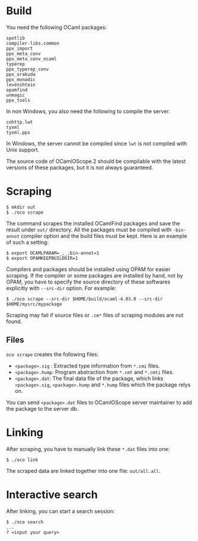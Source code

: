 # Build

You need the following OCaml packages:

```
spotlib
compiler-libs.common
ppx_import
ppx_meta_conv
ppx_meta_conv_ocaml
typerep
ppx_typerep_conv
ppx_orakuda
ppx_monadic
levenshtein
opamfind
unmagic
ppx_tools
```

In non Windows, you also need the following to compile the server.

```
cohttp.lwt
tyxml
tyxml.ppx
```

In Windows, the server cannot be compiled since `lwt` is not compiled with Unix support.

The source code of OCamlOScope.2 should be compilable with the latest versions of these packages, but it is not always guaranteed.

# Scraping

```
$ mkdir out
$ ./oco scrape
```

The command scrapes the installed OCamlFind packages and save the result under `out/` directory.  All the packages must be compiled with `-bin-annot` compiler option and the build files must be kept.  Here is an example of such a setting:

```
$ export OCAMLPARAM=_,_,bin-annot=1
$ export OPAMKEEPBUILDDIR=1
```

Compilers and packages should be installed using OPAM for easier scraping.  If the compiler or some packages are installed by hand, not by OPAM, you have to specify the source directory of these softwares explicitly with `--src-dir` option. For example:

```
$ ./oco scrape --src-dir $HOME/build/ocaml-4.03.0 --src-dir $HOME/mysrc/mypackage
```

Scraping may fail if source files or `.cm*` files of scraping modules are not found.

## Files

`oco scrape` creates the following files:

* `<package>.sig` : Extracted type information from `*.cmi` files.
* `<package>.hump`: Program abstraction from `*.cmt` and `*.cmti` files. 
* `<package>.dat`: The final data file of the package, which links `<package>.sig`, `<package>.hump` and `*.hump` files which the package relys on.

You can send `<package>.dat` files to OCamlOScope server maintainer to add the package to the server db.

# Linking

After scraping, you have to manually link these `*.dat` files into one:

```
$ ./oco link
```

The scraped data are linked together into one file: `out/all.all`.

# Interactive search

After linking, you can start a search session:

```
$ ./oco search
...
? <input your query>
```
